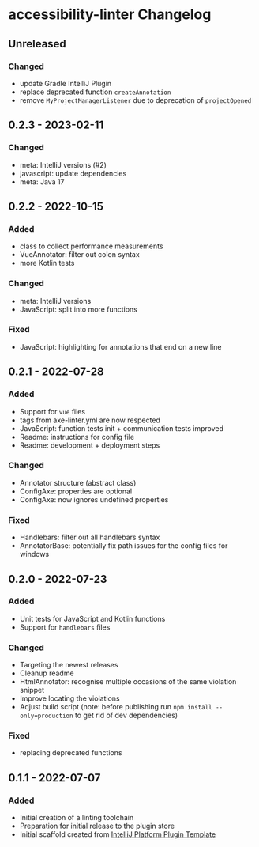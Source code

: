 <!-- Keep a Changelog guide -> https://keepachangelog.com -->

# accessibility-linter Changelog

## Unreleased

### Changed
- update Gradle IntelliJ Plugin
- replace deprecated function `createAnnotation`
- remove `MyProjectManagerListener` due to deprecation of `projectOpened`

## 0.2.3 - 2023-02-11

### Changed
- meta: IntelliJ versions (#2)
- javascript: update dependencies
- meta: Java 17

## 0.2.2 - 2022-10-15

### Added
- class to collect performance measurements
- VueAnnotator: filter out colon syntax
- more Kotlin tests

### Changed
- meta: IntelliJ versions
- JavaScript: split into more functions

### Fixed
- JavaScript: highlighting for annotations that end on a new line

## 0.2.1 - 2022-07-28

### Added
- Support for `vue` files
- tags from axe-linter.yml are now respected
- JavaScript: function tests init + communication tests improved
- Readme: instructions for config file
- Readme: development + deployment steps

### Changed
- Annotator structure (abstract class)
- ConfigAxe: properties are optional
- ConfigAxe: now ignores undefined properties

### Fixed
- Handlebars: filter out all handlebars syntax
- AnnotatorBase: potentially fix path issues for the config files for windows

## 0.2.0 - 2022-07-23

### Added
- Unit tests for JavaScript and Kotlin functions
- Support for `handlebars` files

### Changed
- Targeting the newest releases
- Cleanup readme
- HtmlAnnotator: recognise multiple occasions of the same violation snippet
- Improve locating the violations
- Adjust build script (note: before publishing run `npm install --only=production` to get rid of dev dependencies)

### Fixed
- replacing deprecated functions

## 0.1.1 - 2022-07-07

### Added
- Initial creation of a linting toolchain
- Preparation for initial release to the plugin store
- Initial scaffold created from [IntelliJ Platform Plugin Template](https://github.com/JetBrains/intellij-platform-plugin-template)
